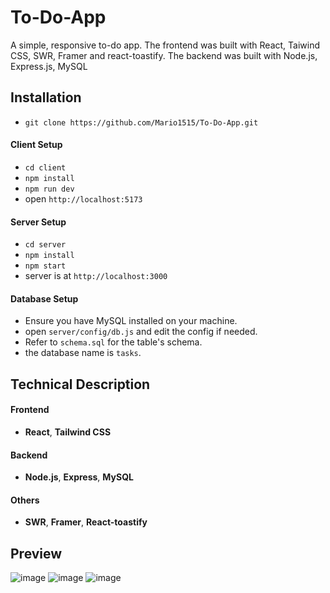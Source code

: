 # To-Do-App
 A simple, responsive to-do app. The frontend was built with React, Taiwind CSS, SWR, Framer and react-toastify. The backend was built with Node.js, Express.js, MySQL
 
## Installation
- `git clone https://github.com/Mario1515/To-Do-App.git`

#### Client Setup
- `cd client`
- `npm install`
- `npm run dev`
- open `http://localhost:5173`

#### Server Setup
- `cd server`
- `npm install`
- `npm start`
- server is at `http://localhost:3000`

#### Database Setup
- Ensure you have MySQL installed on your machine. 
- open `server/config/db.js` and edit the config if needed.
- Refer to `schema.sql` for the table's schema.
- the database name is `tasks`.

## Technical Description

#### Frontend
- **React**, **Tailwind CSS**
#### Backend
- **Node.js**, **Express**, **MySQL** 
#### Others
-  **SWR**, **Framer**, **React-toastify**

## Preview
![image](https://github.com/user-attachments/assets/9e77d820-0b86-4cdb-bdf4-94621abe9f72)
![image](https://github.com/user-attachments/assets/22322dc5-68d1-4a8d-9086-f9a673bdc882)
![image](https://github.com/user-attachments/assets/481a9ace-2904-4d8f-8c5b-1460c729cd98)


